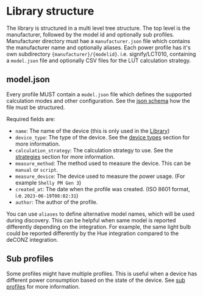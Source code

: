 # Library structure

The library is structured in a multi level tree structure. The top level is the manufacturer, followed by the model id and optionally sub profiles.
Manufacturer directory must hae a `manufacturer.json` file which contains the manufacturer name and optionally aliases.
Each power profile has it's own subdirectory `{manufacturer}/{modelid}`. i.e. signify/LCT010, containing a `model.json` file and optionally CSV files for the LUT calculation strategy.

## model.json

Every profile MUST contain a `model.json` file which defines the supported calculation modes and other configuration.
See the [json schema](https://github.com/bramstroker/homeassistant-powercalc/blob/master/profile_library/model_schema.json) how the file must be structured.

Required fields are:

- `name`: The name of the device (this is only used in the [Library](https://library.powercalc.nl))
- `device_type`: The type of the device. See the [device types](device-types/index.md) section for more information.
- `calculation_strategy`: The calculation strategy to use. See the [strategies](../strategies/index.md) section for more information.
- `measure_method`: The method used to measure the device. This can be `manual` or `script`.
- `measure_device`: The device used to measure the power usage. (For example `Shelly PM Gen 3`)
- `created_at`: The date when the profile was created. (ISO 8601 format, i.e. `2023-06-19T08:02:31`)
- `author`: The author of the profile.

You can use `aliases` to define alternative model names, which will be used during discovery.
This can be helpful when same model is reported differently depending on the integration. For example, the same light bulb could be reported differently by the Hue integration compared to the deCONZ integration.

## Sub profiles

Some profiles might have multiple profiles. This is useful when a device has different power consumption based on the state of the device.
See [sub profiles](sub-profiles.md) for more information.
